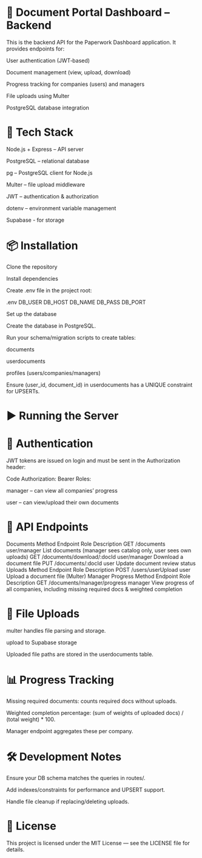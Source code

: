 # 📂 Document Portal Dashboard – Backend
This is the backend API for the Paperwork Dashboard application. It provides endpoints for:

User authentication (JWT‑based)

Document management (view, upload, download)

Progress tracking for companies (users) and managers

File uploads using Multer

PostgreSQL database integration

# 🚀 Tech Stack
Node.js + Express – API server

PostgreSQL – relational database

pg – PostgreSQL client for Node.js

Multer – file upload middleware

JWT – authentication & authorization

dotenv – environment variable management

Supabase - for storage

# 📦 Installation
Clone the repository

Install dependencies

Create .env file in the project root:

.env
DB_USER
DB_HOST
DB_NAME
DB_PASS
DB_PORT

Set up the database

Create the database in PostgreSQL.

Run your schema/migration scripts to create tables:

documents

userdocuments

profiles (users/companies/managers)

Ensure (user_id, document_id) in userdocuments has a UNIQUE constraint for UPSERTs.

# ▶️ Running the Server

# 🔑 Authentication
JWT tokens are issued on login and must be sent in the Authorization header:

Code
Authorization: Bearer <token>
Roles:

manager – can view all companies’ progress

user – can view/upload their own documents

# 📡 API Endpoints
Documents
Method	Endpoint	Role	Description
GET	/documents	user/manager	List documents (manager sees catalog only, user sees own uploads)
GET	/documents/download/:docId	user/manager	Download a document file
PUT	/documents/:docId	user	Update document review status
Uploads
Method	Endpoint	Role	Description
POST	/users/userUpload	user	Upload a document file (Multer)
Manager Progress
Method	Endpoint	Role	Description
GET	/documents/manager/progress	manager	View progress of all companies, including missing required docs & weighted completion

# 📂 File Uploads

multer handles file parsing and storage.

upload to Supabase storage

Uploaded file paths are stored in the userdocuments table.

# 📊 Progress Tracking
Missing required documents: counts required docs without uploads.

Weighted completion percentage: (sum of weights of uploaded docs) / (total weight) * 100.

Manager endpoint aggregates these per company.

# 🛠 Development Notes
Ensure your DB schema matches the queries in routes/.

Add indexes/constraints for performance and UPSERT support.

Handle file cleanup if replacing/deleting uploads.

# 📜 License
This project is licensed under the MIT License — see the LICENSE file for details.